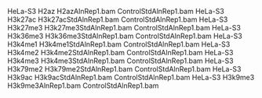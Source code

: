 HeLa-S3	H2az	H2azAlnRep1.bam	ControlStdAlnRep1.bam
HeLa-S3	H3k27ac	H3k27acStdAlnRep1.bam	ControlStdAlnRep1.bam
HeLa-S3	H3k27me3	H3k27me3StdAlnRep1.bam	ControlStdAlnRep1.bam
HeLa-S3	H3k36me3	H3k36me3StdAlnRep1.bam	ControlStdAlnRep1.bam
HeLa-S3	H3k4me1	H3k4me1StdAlnRep1.bam	ControlStdAlnRep1.bam
HeLa-S3	H3k4me2	H3k4me2StdAlnRep1.bam	ControlStdAlnRep1.bam
HeLa-S3	H3k4me3	H3k4me3StdAlnRep1.bam	ControlStdAlnRep1.bam
HeLa-S3	H3k79me2	H3k79me2StdAlnRep1.bam	ControlStdAlnRep1.bam
HeLa-S3	H3k9ac	H3k9acStdAlnRep1.bam	ControlStdAlnRep1.bam
HeLa-S3	H3k9me3	H3k9me3AlnRep1.bam	ControlStdAlnRep1.bam

